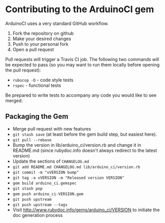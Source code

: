 # Contributing to the ArduinoCI gem

ArduinoCI uses a very standard GitHub workflow.

1. Fork the repository on github
2. Make your desired changes
3. Push to your personal fork
4. Open a pull request

Pull requests will trigger a Travis CI job.  The following two commands will be expected to pass (so you may want to run them locally before opening the pull request):

 * `rubocop -D` - code style tests
 * `rspec` - functional tests

Be prepared to write tests to accompany any code you would like to see merged.


## Packaging the Gem

* Merge pull request with new features
* `git stash save` (at least before the gem build step, but easiest here).
* `git pull --rebase`
* Bump the version in lib/arduino_ci/version.rb and change it in README.md (since rubydoc.info doesn't always redirect to the latest version)
* Update the sections of `CHANGELOG.md`
* `git add README.md CHANGELOG.md lib/arduino_ci/version.rb`
* `git commit -m "vVERSION bump"`
* `git tag -a vVERSION -m "Released version VERSION"`
* `gem build arduino_ci.gemspec`
* `git stash pop`
* `gem push arduino_ci-VERSION.gem`
* `git push upstream`
* `git push upstream --tags`
* Visit http://www.rubydoc.info/gems/arduino_ci/VERSION to initiate the doc generation process
